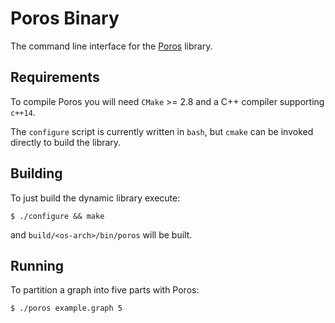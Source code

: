 Poros Binary
============

The command line interface for the [Poros](https://github.com/dlasalle/poros)
library.

Requirements
------------

To compile Poros you will need `CMake` >= 2.8 and a C++ compiler supporting
`c++14`.

The `configure` script is currently written in `bash`, but `cmake` can be
invoked directly to build the library.


Building
--------

To just build the dynamic library execute:

```
$ ./configure && make
```

and `build/<os-arch>/bin/poros` will be built.


Running
-------

To partition a graph into five parts with Poros:

```
$ ./poros example.graph 5
```
